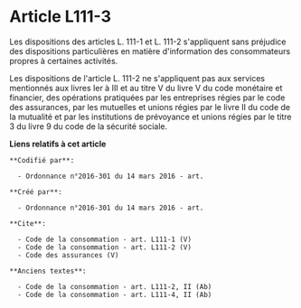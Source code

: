# Article L111-3

Les dispositions des articles L. 111-1 et L. 111-2 s'appliquent sans préjudice des dispositions particulières en matière
d'information des consommateurs propres à certaines activités. 

Les dispositions de l'article L. 111-2 ne s'appliquent pas aux services mentionnés aux livres Ier à III et au titre V du
livre V du code monétaire et financier, des opérations pratiquées par les entreprises régies par le code des assurances, par
les mutuelles et unions régies par le livre II du code de la mutualité et par les institutions de prévoyance et unions régies
par le titre 3 du livre 9 du code de la sécurité sociale.

**Liens relatifs à cet article**

	**Codifié par**:

	  - Ordonnance n°2016-301 du 14 mars 2016 - art.

	**Créé par**:

	  - Ordonnance n°2016-301 du 14 mars 2016 - art.

	**Cite**:

	  - Code de la consommation - art. L111-1 (V)
	  - Code de la consommation - art. L111-2 (V)
	  - Code des assurances (V)

	**Anciens textes**:

	  - Code de la consommation - art. L111-2, II (Ab)
	  - Code de la consommation - art. L111-4, II (Ab)
